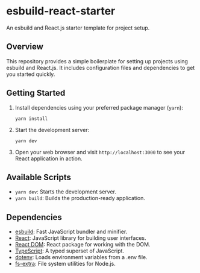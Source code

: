 # esbuild-react-starter

An esbuild and React.js starter template for project setup.

## Overview

This repository provides a simple boilerplate for setting up projects using esbuild and React.js. It includes configuration files and dependencies to get you started quickly.

## Getting Started

1. Install dependencies using your preferred package manager (`yarn`):

   ```shell
   yarn install
   ```

2. Start the development server:

   ```shell
   yarn dev
   ```

3. Open your web browser and visit `http://localhost:3000` to see your React application in action.

## Available Scripts

- `yarn dev`: Starts the development server.
- `yarn build`: Builds the production-ready application.

## Dependencies

- [esbuild](https://esbuild.github.io/): Fast JavaScript bundler and minifier.
- [React](https://reactjs.org/): JavaScript library for building user interfaces.
- [React DOM](https://reactjs.org/docs/react-dom.html): React package for working with the DOM.
- [TypeScript](https://www.typescriptlang.org/): A typed superset of JavaScript.
- [dotenv](https://www.npmjs.com/package/dotenv): Loads environment variables from a .env file.
- [fs-extra](https://www.npmjs.com/package/fs-extra): File system utilities for Node.js.
